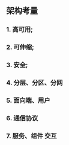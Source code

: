 ## 架构考量

### 1. 高可用;
### 2. 可伸缩;
### 3. 安全;
### 4. 分层、分区、分网
### 5. 面向端、用户
### 6. 通信协议
### 7. 服务、组件 交互
